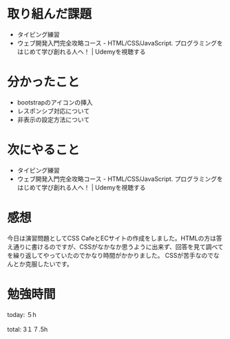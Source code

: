 #  取り組んだ課題
- タイピング練習
- ウェブ開発入門完全攻略コース - HTML/CSS/JavaScript. プログラミングをはじめて学び創れる人へ！ | Udemyを視聴する 

# 分かったこと
- bootstrapのアイコンの挿入
- レスポンシブ対応について
- 非表示の設定方法について
  

# 次にやること
- タイピング練習
- ウェブ開発入門完全攻略コース - HTML/CSS/JavaScript. プログラミングをはじめて学び創れる人へ！ | Udemyを視聴する

# 感想
今日は演習問題としてCSS CafeとECサイトの作成をしました。HTMLの方は答え通りに書けるのですが、CSSがなかなか思うように出来ず、回答を見て調べてを繰り返してやっていたのでかなり時間がかかりました。
CSSが苦手なのでなんとか克服したいです。

# 勉強時間
today: ５h

total: 3１７.5h
